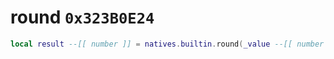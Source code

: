 # round `0x323B0E24`

```lua
local result --[[ number ]] = natives.builtin.round(_value --[[ number ]])
```